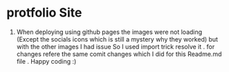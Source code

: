 # protfolio Site

1. When deploying using github pages the images were not loading (Except the socials icons which is still a mystery why they worked) but with the other images I had issue So I used import trick resolve it . for changes refere the same comit changes which I did for this Readme.md file . Happy coding :)